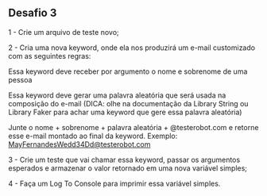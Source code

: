 ## **Desafio 3**



1 - Crie um arquivo de teste novo;

2 - Cria uma nova keyword, onde ela nos produzirá um e-mail customizado com as seguintes regras:

Essa keyword deve receber por argumento o nome e sobrenome de uma pessoa

Essa keyword deve gerar uma palavra aleatória que será usada na composição do e-mail (DICA: olhe na documentação da Library String ou Library Faker para achar uma keyword que gere essa palavra aleatória)

Junte o nome + sobrenome + palavra aleatória + @testerobot.com e retorne esse e-mail montado ao final da keyword. Exemplo: MayFernandesWedd34Dd@testerobot.com

3 - Crie um teste que vai chamar essa keyword, passar os argumentos esperados e armazenar o valor retornado em uma nova variável simples;

4 - Faça um Log To Console para imprimir essa variável simples.